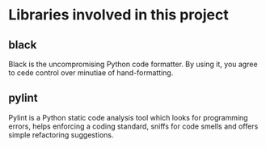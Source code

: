 # Libraries involved in this project

## black

Black is the uncompromising Python code formatter. By using it, you agree to cede control over minutiae of hand-formatting.

## pylint

Pylint is a Python static code analysis tool which looks for programming errors, helps enforcing a coding standard, sniffs for code smells and offers simple refactoring suggestions.